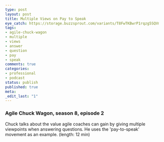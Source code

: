 ```yaml
---
type: post
layout: post
title: Multiple Views on Pay to Speak
eye_catch: https://storage.buzzsprout.com/variants/T8FwTKBwrP1rqzg5SQVmtN7Y/8d66eb17bb7d02ca4856ab443a78f2148cafbb129f58a3c81282007c6fe24ff2?.jpg
tags:
- agile-chuck-wagon
- multiple
- views
- answer
- question
- pay
- speak
comments: true
categories:
- professional
- podcast
status: publish
published: true
meta:
_edit_last: "1"
---
```


### Agile Chuck Wagon, season 8, episode 2

Chuck talks about the value agile coaches can gain by giving multiple viewpoints when answering questions. He uses the 'pay-to-speak' movement as an example. (length: 12 min)
